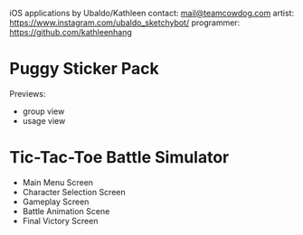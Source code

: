 iOS applications by Ubaldo/Kathleen
contact: mail@teamcowdog.com
artist: https://www.instagram.com/ubaldo_sketchybot/
programmer: https://github.com/kathleenhang

# Puggy Sticker Pack

Previews:

- group view
- usage view

# Tic-Tac-Toe Battle Simulator
- Main Menu Screen
- Character Selection Screen
- Gameplay Screen
- Battle Animation Scene
- Final Victory Screen
